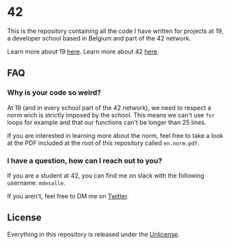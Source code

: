 # 42
This is the repository containing all the code I have written for projects at 19, a developer school based in Belgium and part of the 42 network.

Learn more about 19 [here](https://s19.be).
Learn more about 42 [here](https://www.42.fr/42-network/).

## FAQ
### Why is your code so weird?
At 19 (and in every school part of the 42 network), we need to respect a norm wich is strictly imposed by the school. This means we can't use ```for``` loops for example and that our functions can't be longer than 25 lines.

If you are interested in learning more about the norm, feel free to take a look at the PDF included at the root of this repository called ```en.norm.pdf```.

### I have a question, how can I reach out to you?
If you are a student at 42, you can find me on slack with the following username: ```mdesalle```.

If you aren't, feel free to DM me on [Twitter](https://twitter.com/maxdesalle).

## License
Everything in this repository is released under the [Unlicense](https://github.com/maxdesalle/42/blob/main/LICENSE).

